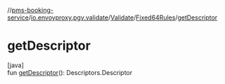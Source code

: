 //[pms-booking-service](../../../../index.md)/[io.envoyproxy.pgv.validate](../../index.md)/[Validate](../index.md)/[Fixed64Rules](index.md)/[getDescriptor](get-descriptor.md)

# getDescriptor

[java]\
fun [getDescriptor](get-descriptor.md)(): Descriptors.Descriptor